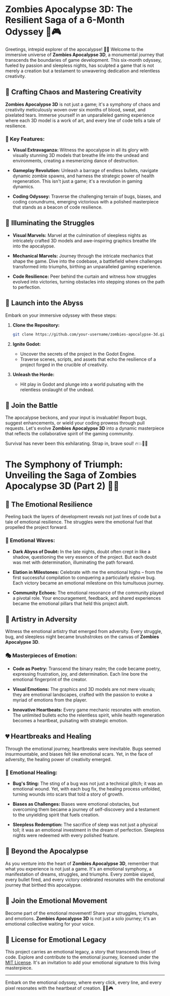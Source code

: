# Zombies Apocalypse 3D: The Resilient Saga of a 6-Month Odyssey 💪🎮

Greetings, intrepid explorer of the apocalypse! 🌌✨ Welcome to the immersive universe of **Zombies Apocalypse 3D**, a monumental journey that transcends the boundaries of game development. This six-month odyssey, fueled by passion and sleepless nights, has sculpted a game that is not merely a creation but a testament to unwavering dedication and relentless creativity.

## 🌟 Crafting Chaos and Mastering Creativity

**Zombies Apocalypse 3D** is not just a game; it's a symphony of chaos and creativity meticulously woven over six months of blood, sweat, and pixelated tears. Immerse yourself in an unparalleled gaming experience where each 3D model is a work of art, and every line of code tells a tale of resilience.

### 🚀 Key Features:

- **Visual Extravaganza:** Witness the apocalypse in all its glory with visually stunning 3D models that breathe life into the undead and environments, creating a mesmerizing dance of destruction.

- **Gameplay Revolution:** Unleash a barrage of endless bullets, navigate dynamic zombie spawns, and harness the strategic power of health regeneration. This isn't just a game; it's a revolution in gaming dynamics.

- **Coding Odyssey:** Traverse the challenging terrain of bugs, biases, and coding conundrums, emerging victorious with a polished masterpiece that stands as a beacon of code resilience.

## 🌌 Illuminating the Struggles

- **Visual Marvels:** Marvel at the culmination of sleepless nights as intricately crafted 3D models and awe-inspiring graphics breathe life into the apocalypse.

- **Mechanical Marvels:** Journey through the intricate mechanics that shape the game. Dive into the codebase, a battlefield where challenges transformed into triumphs, birthing an unparalleled gaming experience.

- **Code Resilience:** Peer behind the curtain and witness how struggles evolved into victories, turning obstacles into stepping stones on the path to perfection.

## 🚀 Launch into the Abyss

Embark on your immersive odyssey with these steps:

1. **Clone the Repository:**
   ```bash
   git clone https://github.com/your-username/zombies-apocalypse-3d.git
   ```

2. **Ignite Godot:**
   - Uncover the secrets of the project in the Godot Engine.
   - Traverse scenes, scripts, and assets that echo the resilience of a project forged in the crucible of creativity.

3. **Unleash the Horde:**
   - Hit play in Godot and plunge into a world pulsating with the relentless onslaught of the undead.

## 🤝 Join the Battle

The apocalypse beckons, and your input is invaluable! Report bugs, suggest enhancements, or wield your coding prowess through pull requests. Let's evolve **Zombies Apocalypse 3D** into a dynamic masterpiece that reflects the collaborative spirit of the gaming community.

Survival has never been this exhilarating. Strap in, brave soul! 🔥💥🧟‍♂️

# The Symphony of Triumph: Unveiling the Saga of Zombies Apocalypse 3D (Part 2) 🌌💀

## 🌈 The Emotional Resilience

Peeling back the layers of development reveals not just lines of code but a tale of emotional resilience. The struggles were the emotional fuel that propelled the project forward.

### 🌊 Emotional Waves:

- **Dark Abyss of Doubt:** In the late nights, doubt often crept in like a shadow, questioning the very essence of the project. But each doubt was met with determination, illuminating the path forward.

- **Elation in Milestones:** Celebrate with me the emotional highs – from the first successful compilation to conquering a particularly elusive bug. Each victory became an emotional milestone on this tumultuous journey.

- **Community Echoes:** The emotional resonance of the community played a pivotal role. Your encouragement, feedback, and shared experiences became the emotional pillars that held this project aloft.

## 🎨 Artistry in Adversity

Witness the emotional artistry that emerged from adversity. Every struggle, bug, and sleepless night became brushstrokes on the canvas of **Zombies Apocalypse 3D**.

### 🎭 Masterpieces of Emotion:

- **Code as Poetry:** Transcend the binary realm; the code became poetry, expressing frustration, joy, and determination. Each line bore the emotional fingerprint of the creator.

- **Visual Emotions:** The graphics and 3D models are not mere visuals; they are emotional landscapes, crafted with the passion to evoke a myriad of emotions from the player.

- **Innovative Heartbeats:** Every game mechanic resonates with emotion. The unlimited bullets echo the relentless spirit, while health regeneration becomes a heartbeat, pulsating with strategic emotion.

## 💔 Heartbreaks and Healing

Through the emotional journey, heartbreaks were inevitable. Bugs seemed insurmountable, and biases felt like emotional scars. Yet, in the face of adversity, the healing power of creativity emerged.

### 🌟 Emotional Healing:

- **Bug's Sting:** The sting of a bug was not just a technical glitch; it was an emotional wound. Yet, with each bug fix, the healing process unfolded, turning wounds into scars that told a story of growth.

- **Biases as Challenges:** Biases were emotional obstacles, but overcoming them became a journey of self-discovery and a testament to the unyielding spirit that fuels creation.

- **Sleepless Redemption:** The sacrifice of sleep was not just a physical toll; it was an emotional investment in the dream of perfection. Sleepless nights were redeemed with every polished feature.

## 🚀 Beyond the Apocalypse

As you venture into the heart of **Zombies Apocalypse 3D**, remember that what you experience is not just a game. It's an emotional symphony, a manifestation of dreams, struggles, and triumphs. Every zombie slayed, every bullet fired, and every victory celebrated resonates with the emotional journey that birthed this apocalypse.

## 🤝 Join the Emotional Movement

Become part of the emotional movement! Share your struggles, triumphs, and emotions. **Zombies Apocalypse 3D** is not just a solo journey; it's an emotional collective waiting for your voice.

## 📝 License for Emotional Legacy

This project carries an emotional legacy, a story that transcends lines of code. Explore and contribute to the emotional journey, licensed under the [MIT License](LICENSE). It's an invitation to add your emotional signature to this living masterpiece.

---

Embark on the emotional odyssey, where every click, every line, and every pixel resonates with the heartbeat of creation. 🌟💖🎮
